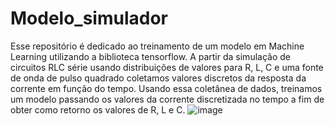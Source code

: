 # Modelo_simulador
Esse repositório é dedicado ao treinamento de um modelo em Machine Learning utilizando a biblioteca tensorflow. 
A partir da simulação de circuitos RLC série usando distribuições de valores para R, L, C e uma fonte de onda de pulso quadrado coletamos valores discretos da resposta da corrente em função do tempo.
Usando essa coletânea de dados, treinamos um modelo passando os valores da corrente discretizada no tempo a fim de obter como retorno os valores de R, L e C.
![image](https://github.com/ygordealmeida/Modelo_simulador/assets/140769575/2516b844-1d27-4ceb-a3ab-2337c417f8ce)
